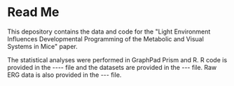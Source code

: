 # Read Me
This depository contains the data and code for the "Light Environment Influences Developmental Programming of the Metabolic and Visual Systems in Mice" paper. 

The statistical analyses were performed in GraphPad Prism and R. R code is provided in the ---- file and the datasets are provided in the --- file. Raw ERG data is also provided in the --- file. 



